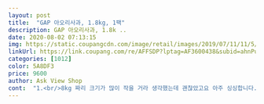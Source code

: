 ```yaml
---
layout: post 
title:  "GAP 아오리사과, 1.8kg, 1팩" 
description: GAP 아오리사과, 1.8k ..
date: 2020-08-02 07:13:15 
img: https://static.coupangcdn.com/image/retail/images/2019/07/11/11/5/cfe408a1-f9fd-4095-a0e2-3c2311234430.jpg 
linkUrl: https://link.coupang.com/re/AFFSDP?lptag=AF3600438&subid=ahnPublicAsk&pageKey=257598522&itemId=808294313&vendorItemId=5055528058&traceid=V0-113-eda36bb676b78e02 
categories: [1012] 
color: 5A8DF3 
price: 9600 
author: Ask View Shop 
cont:  "1.<br/>8kg 짜리 크기가 많이 작을 거라 생각했는데 괜찮았고요 아주 싱싱합니다.<br/><br/>ABC주스 만든다고 샀어요.<br/><br/>가격은 조금씩 내려 가겠죠? ^^<br/>그게 싫으신 분들은 8월 지나서 드시면 좋을 것 같아요<br/>기다리던 아오리 사과가 나왔길래 얼른 주문했습니다.<br/><br/>맛은 새콤달콤하면서도 이제 나온 거라 쌉싸름한 맛이 조금 살아 있는데 초반에는 또 이 맛에 먹는지라 ㅋㅋ<br/>변비로 고통받는 1인으로서 아오리철에는 좀 편안해요.<br/> 아오리철이 너무 짧아서 서운하죠.<br/>.<br/><br/>변비있으신 분들께 강력추천합니다^^<br/>빨간 사과는 알러지가 있어서 이 때쯤 기대하며 기다려요.<br/><br/>성인여자 주먹만한 사이즈 사과8개정도 들어있어요.<br/> 아오리 너무 좋아하는데 평이 반반이라 걱정했는데 아주 싱싱하고 맛있었어요.<br/> 오자마자 3개먹고 냉장고 넣어뒀네요.<br/> 정말 맛있습니다<br/>아오리 특유의 신맛이 나서 부사사과 넣었을 때보다 신맛이 많이 나지만 괜찮아요<br/>올 해 처음 먹는 아오리 초록사과 끝물까지 조금씩 달라지는 맛을 느끼며 열심히 먹으려고요.<br/><br/>특히 아오리는 과육에 섬유소가 더 많아서 변비에 효과가 있는듯해요<br/>" 
---
```

